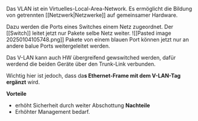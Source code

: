 Das VLAN ist ein Virtuelles-Local-Area-Network. Es ermöglicht die Bildung von getrennten [[Netzwerk|Netzwerke]] auf gemeinsamer Hardware.

Dazu werden die Ports eines Switches einem Netz zugeordnet. Der [[Switch]] leitet jetzt nur Pakete selbe Netz weiter.
![[Pasted image 20250104105748.png]]
Pakete von einem blauen Port können jetzt nur an andere balue Ports weitergeleitet werden.

Das V-LAN kann auch HW übergreifend gewswitched werden, dafür werdend die beiden Geräte über den Trunk-Link verbunden.

Wichtig hier ist jedoch, dass da**s Ethernet-Frame mit dem V-LAN-Tag ergänzt** wird.

**Vorteile**
- erhöht Sicherheit durch weiter Abschottung
**Nachteile**
- Erhöhter Management bedarf.